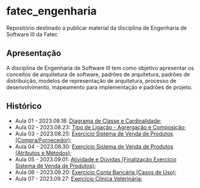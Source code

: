 # fatec_engenharia

 Repositório destinado a publicar material da disciplina de Engenharia de Software III da Fatec

## Apresentação

A disciplina de Engenharia de Software III tem como objetivo apresentar os conceitos de arquitetura de software, padrões de arquitetura, padrões de distribuição, modelos de representação de arquitetura, processo de desenvolvimento, mapeamento para implementação e padrões de projeto.

## Histórico

- Aula 01 - 2023.08.18: [Diagrama de Classe e Cardinalidade](aulas/ES3m230818_01_0040482222015.md);
- Aula 02 - 2023.08.23: [Tipo de Ligação - Agrergação e Composição](aulas/ES3m230823_02_0040482222015.md);
- Aula 03 - 2023.08.25: [Exercício Sistema de Venda de Produtos (Compra/Fornecedor)](aulas/ES3m230825_03_0040482222015.md);
- Aula 04 - 2023.08.30: [Exercício Sistema de Venda de Produtos (Atributos e Métodos)](aulas/ES3m230830_04_0040482222015.md);
- Aula 05 - 2023.09.01: [Atividade e Dúvidas (Finalização Exercício Sistema de Venda de Produtos)](tarefas/ES3m230901_T01_0040482222015_CL_Vendas_de_Produtos.pdf);
- Aula 06 - 2023.09.20: [Exercício Conta Bancária (Casos de Uso)](aulas/ES3m230920_06_0040482222015.md);
- Aula 07 - 2023.09.27: [Exercício Clinica Veterinária](aulas/ES3m230927_07_0040482222015.md);
